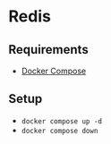 # Redis

## Requirements

- [Docker Compose](https://docs.docker.com/compose/)

## Setup

- `docker compose up -d`
- `docker compose down`
